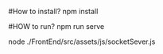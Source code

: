 #How to install?
npm install   

#HOW to run?
npm run serve 

node ./FrontEnd/src/assets/js/socketSever.js

